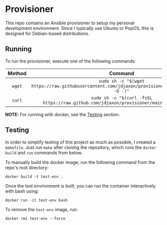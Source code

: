 # Provisioner
This repo contains an Ansible provisioner to setup my personal development environment.
Since I typically use Ubuntu or PopOS, this is designed for Debian-based distributions.

## Running
To run the provisioner, execute one of the following commands:

| Method | Command |
|:-:|:-:|
| `wget` | `sudo sh -c "$(wget https://raw.githubusercontent.com/jdjaxon/provisioner/main/provision.sh -O -)"` |
| `curl` | `sudo sh -c "$(curl -fsSL https://raw.github.com/jdjaxon/provisioner/main/provision.sh)"` |

**NOTE:** For running with docker, see the [Testing](#testing) section.

## Testing
In order to simplify testing of this project as much as possible, I created a
`makefile`. Just run `make` after cloning the repository, which runs the
`docker build` and `run` commands from below.

To manually build the docker image, run the following command from the repo's root directory:
```
docker build -t test-env .
```

Once the test environment is built, you can run the container interactively with bash using:
```
docker run -it test-env bash
```

To remove the `test-env` image, run:
```
docker rmi test-env --force
```
